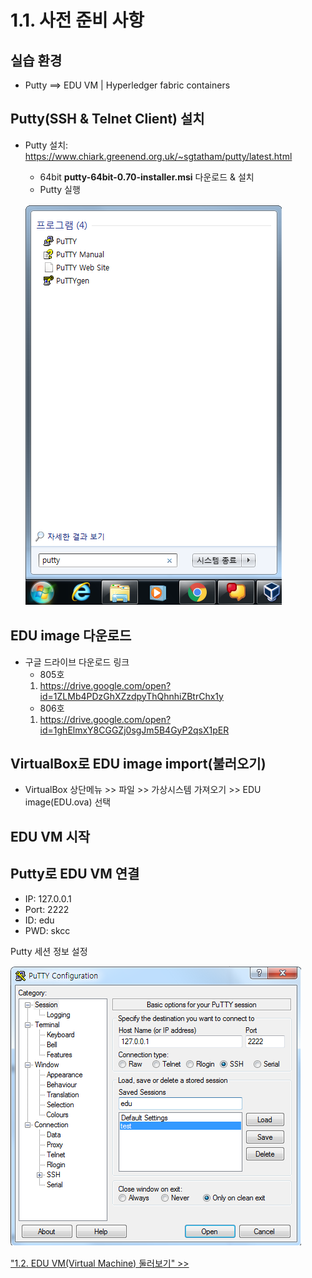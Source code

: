 # 1.1. 사전 준비 사항
## 실습 환경
- Putty ==> EDU VM | Hyperledger fabric containers

## Putty(SSH & Telnet Client) 설치
- Putty 설치: https://www.chiark.greenend.org.uk/~sgtatham/putty/latest.html
   * 64bit **putty-64bit-0.70-installer.msi** 다운로드 & 설치
   * Putty 실행
   
   ![](https://github.com/skblockedu/edu19/blob/master/images/Putty%20run.png)
   

## EDU image 다운로드
  * 구글 드라이브 다운로드 링크
    - 805호 
     1. https://drive.google.com/open?id=1ZLMb4PDzGhXZzdpyThQhnhiZBtrChx1y
    - 806호
     1. https://drive.google.com/open?id=1ghElmxY8CGGZj0sgJm5B4GyP2qsX1pER

## VirtualBox로 EDU image import(불러오기)
- VirtualBox 상단메뉴 >> 파일 >> 가상시스템 가져오기 >> EDU image(EDU.ova) 선택

## EDU VM 시작

## Putty로 EDU VM 연결
- IP: 127.0.0.1  
- Port: 2222
- ID: edu
- PWD: skcc

Putty 세션 정보 설정

![Putty 터미널 설정](https://github.com/skblockedu/edu19/blob/master/images/Putty%20setting.png)


["1.2. EDU VM(Virtual Machine) 둘러보기" >>](https://github.com/skblockedu/edu19/blob/master/Session1_2.md)
